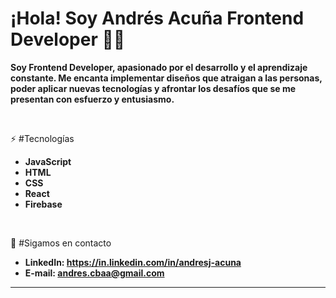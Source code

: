 # ¡Hola! Soy Andrés Acuña Frontend Developer 👋🏻


**Soy Frontend Developer, apasionado por el desarrollo y el aprendizaje constante. Me encanta implementar diseños que atraigan a las personas, poder aplicar
nuevas tecnologías y afrontar los desafíos que se me presentan con esfuerzo y entusiasmo.**

&nbsp;&nbsp;&nbsp;&nbsp;&nbsp;&nbsp;&nbsp;&nbsp;&nbsp;&nbsp;

 ⚡ #Tecnologías

* **JavaScript**
* **HTML**
* **CSS**
* **React**
* **Firebase**

&nbsp;&nbsp;&nbsp;&nbsp;&nbsp;&nbsp;&nbsp;&nbsp;&nbsp;&nbsp;

 📱 #Sigamos en contacto

- **LinkedIn: https://in.linkedin.com/in/andresj-acuna**
- **E-mail: andres.cbaa@gmail.com**

---

